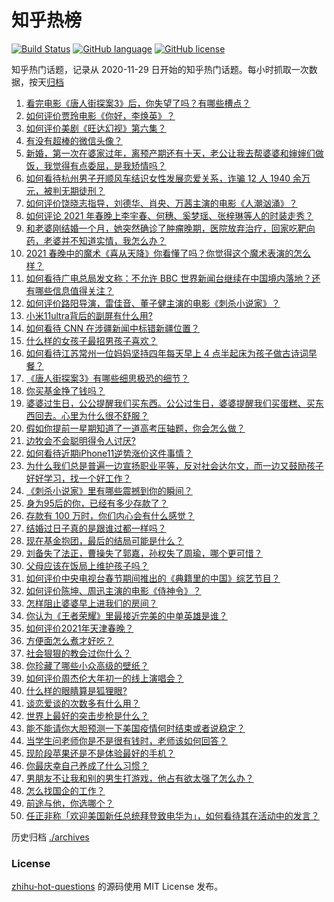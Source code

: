 # 知乎热榜
[![Build Status](https://github.com/ToWeLong/zhihu-hot-questions/workflows/CI/badge.svg)](https://github.com/ToWeLong/zhihu-hot-questions/actions)
[![GitHub language](https://img.shields.io/badge/language-golang-orange.svg)](https://golang.org/)
[![GitHub license](https://img.shields.io/github/license/ToWeLong/zhihu-hot-questions)](https://github.com/ToWeLong/zhihu-hot-questions/blob/main/LICENSE)

知乎热门话题，记录从 2020-11-29 日开始的知乎热门话题。每小时抓取一次数据，按天[归档](./archives)

<!-- BEGIN -->

1. [看完电影《唐人街探案3》后，你失望了吗？有哪些槽点？](https://www.zhihu.com/question/442574355)
1. [如何评价贾玲电影《你好，李焕英》？](https://www.zhihu.com/question/350520117)
1. [如何评价美剧《旺达幻视》第六集？](https://www.zhihu.com/question/444083641)
1. [有没有超棒的微信头像？](https://www.zhihu.com/question/432712007)
1. [新婚，第一次在婆家过年，离预产期还有十天，老公让我去帮婆婆和婶婶们做饭，我觉得有点委屈，是我矫情吗？](https://www.zhihu.com/question/444053926)
1. [如何看待杭州男子开顺风车结识女性发展恋爱关系，诈骗 12 人 1940 余万元，被判无期徒刑？](https://www.zhihu.com/question/443917776)
1. [如何评价饶晓志指导，刘德华、肖央、万茜主演的电影《人潮汹涌》？](https://www.zhihu.com/question/443661027)
1. [如何评论 2021 年春晚上李宇春、何穗、奚梦瑶、张梓琳等人的时装走秀？](https://www.zhihu.com/question/443978501)
1. [和老婆刚结婚一个月，她突然确诊了肿瘤晚期，医院放弃治疗，回家吃靶向药，老婆并不知道实情，我怎么办？](https://www.zhihu.com/question/443414127)
1. [2021 春晚中的魔术《喜从天降》你看懂了吗？你觉得这个魔术表演的怎么样？](https://www.zhihu.com/question/444004747)
1. [如何看待广电总局发文称：不允许 BBC 世界新闻台继续在中国境内落地？还有哪些信息值得关注？](https://www.zhihu.com/question/444040251)
1. [如何评价路阳导演，雷佳音、董子健主演的电影《刺杀小说家》？](https://www.zhihu.com/question/442322197)
1. [小米11ultra背后的副屏有什么用?](https://www.zhihu.com/question/444063750)
1. [如何看待 CNN 在涉疆新闻中标错新疆位置？](https://www.zhihu.com/question/444080996)
1. [什么样的女孩子最招男孩子喜欢？](https://www.zhihu.com/question/356308668)
1. [如何看待江苏常州一位妈妈坚持四年每天早上 4 点半起床为孩子做古诗词早餐？](https://www.zhihu.com/question/443470170)
1. [《唐人街探案3》有哪些细思极恐的细节？](https://www.zhihu.com/question/363568432)
1. [你买基金挣了钱吗？](https://www.zhihu.com/question/410574473)
1. [婆婆过生日，公公提醒我们买东西。公公过生日，婆婆提醒我们买蛋糕、买东西回去。心里为什么很不舒服？](https://www.zhihu.com/question/308825931)
1. [假如你提前一星期知道了一道高考压轴题，你会怎么做？](https://www.zhihu.com/question/441336497)
1. [边牧会不会聪明得令人讨厌?](https://www.zhihu.com/question/393601336)
1. [如何看待近期iPhone11逆势涨价这件事情？](https://www.zhihu.com/question/439628528)
1. [为什么我们总是普遍一边宣扬职业平等，反对社会达尔文，而一边又鼓励孩子好好学习，找一个好工作？](https://www.zhihu.com/question/443552685)
1. [《刺杀小说家》里有哪些震撼到你的瞬间？](https://www.zhihu.com/question/315928062)
1. [身为95后的你，已经有多少存款了？](https://www.zhihu.com/question/394458863)
1. [存款有 100 万时，你们内心会有什么感觉？](https://www.zhihu.com/question/435393939)
1. [结婚过日子真的是跟谁过都一样吗？](https://www.zhihu.com/question/434106172)
1. [现在基金抱团，最后的结局可能是什么？](https://www.zhihu.com/question/438846560)
1. [刘备失了法正，曹操失了郭嘉，孙权失了周瑜，哪个更可惜？](https://www.zhihu.com/question/443610265)
1. [父母应该在饭局上维护孩子吗？](https://www.zhihu.com/question/419829368)
1. [如何评价中央电视台春节期间推出的《典籍里的中国》综艺节目？](https://www.zhihu.com/question/444106315)
1. [如何评价陈坤、周迅主演的电影《侍神令》？](https://www.zhihu.com/question/436887810)
1. [怎样阻止婆婆早上进我们的房间？](https://www.zhihu.com/question/397638274)
1. [你认为《王者荣耀》里最接近完美的中单英雄是谁？](https://www.zhihu.com/question/441413465)
1. [如何评价2021年天津春晚？](https://www.zhihu.com/question/443858013)
1. [方便面怎么煮才好吃？](https://www.zhihu.com/question/286332661)
1. [社会狠狠的教会过你什么？](https://www.zhihu.com/question/431538148)
1. [你珍藏了哪些小众高级的壁纸？](https://www.zhihu.com/question/434424393)
1. [如何评价周杰伦大年初一的线上演唱会？](https://www.zhihu.com/question/444107810)
1. [什么样的眼睛算是狐狸眼?](https://www.zhihu.com/question/299923465)
1. [谈恋爱谈的次数多有什么用？](https://www.zhihu.com/question/334622048)
1. [世界上最好的突击步枪是什么？](https://www.zhihu.com/question/443302547)
1. [能不能请你大胆预测一下美国疫情何时结束或者说稳定？](https://www.zhihu.com/question/440957753)
1. [当学生问老师你是不是很有钱时，老师该如何回答？](https://www.zhihu.com/question/438305748)
1. [现阶段苹果还是不是体验最好的手机？](https://www.zhihu.com/question/321893207)
1. [你最庆幸自己养成了什么习惯？](https://www.zhihu.com/question/393200731)
1. [男朋友不让我和别的男生打游戏，他占有欲太强了怎么办？](https://www.zhihu.com/question/407902269)
1. [怎么找国企的工作？](https://www.zhihu.com/question/287580085)
1. [前途与他，你选哪个？](https://www.zhihu.com/question/441190417)
1. [任正非称「欢迎美国新任总统拜登致电华为」，如何看待其在活动中的发言？](https://www.zhihu.com/question/443750066)

<!-- END -->

历史归档 [./archives](./archives)


### License
[zhihu-hot-questions](https://github.com/towelong/zhihu-hot-questions) 的源码使用 MIT License 发布。